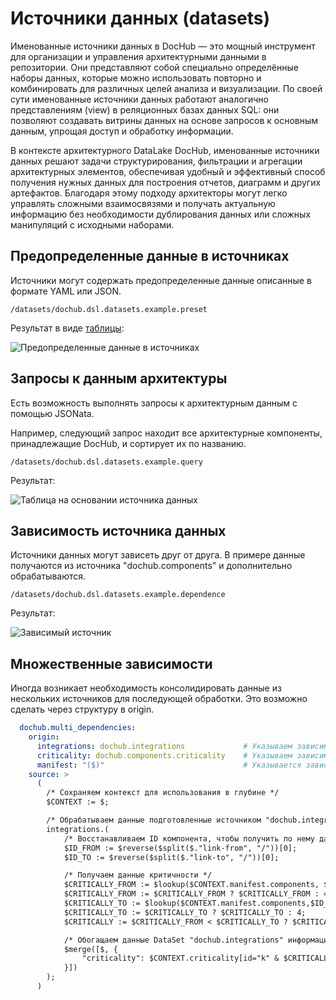 # Источники данных (datasets)

Именованные источники данных в DocHub — это мощный инструмент для организации и управления архитектурными 
данными в репозитории. Они представляют собой специально определённые наборы данных, которые можно использовать
повторно и комбинировать для различных целей анализа и визуализации. По своей сути именованные источники
данных работают аналогично представлениям (view) в реляционных базах данных SQL: они позволяют создавать
витрины данных на основе запросов к основным данным, упрощая доступ и обработку информации.

В контексте архитектурного DataLake DocHub, именованные источники данных решают задачи структурирования,
фильтрации и агрегации архитектурных элементов, обеспечивая удобный и эффективный способ получения нужных
данных для построения отчетов, диаграмм и других артефактов. Благодаря этому подходу архитекторы могут
легко управлять сложными взаимосвязями и получать актуальную информацию без необходимости дублирования
данных или сложных манипуляций с исходными наборами.

## Предопределенные данные в источниках

Источники могут содержать предопределенные данные описанные в формате YAML или JSON.

```code-frame
/datasets/dochub.dsl.datasets.example.preset
```

Результат в виде [таблицы](@document/dochub.presentations.tables):

![Предопределенные данные в источниках](@document/dochub.dsl.datasets.examples.preset)


## Запросы к данным архитектуры

Есть возможность выполнять запросы к архитектурным данным с помощью JSONata.

Например, следующий запрос находит все архитектурные компоненты, принадлежащие DocHub, и сортирует их по
названию.

```code-frame
/datasets/dochub.dsl.datasets.example.query
```

Результат:

![Таблица на основании источника данных](@document/dochub.dsl.datasets.examples.query)

## Зависимость источника данных

Источники данных могут зависеть друг от друга. В примере данные получаются из источника "dochub.components" 
и дополнительно обрабатываются.

```code-frame
/datasets/dochub.dsl.datasets.example.dependence
```

Результат:

![Зависимый источник](@document/dochub.dsl.datasets.examples.dependence)

## Множественные зависимости

Иногда возникает необходимость консолидировать данные из нескольких источников для последующей обработки.
Это возможно сделать через структуру в origin.

```yaml
  dochub.multi_dependencies:
    origin:
      integrations: dochub.integrations             # Указываем зависимость от источника "dochub.integrations"
      criticality: dochub.components.criticality    # Указываем зависимость от источника "dochub.components.criticality"
      manifest: "($)"                               # Указывается зависимость от результата запроса JSONata - "($)"
    source: >
      (
        /* Сохраняем контекст для использования в глубине */
        $CONTEXT := $;

        /* Обрабатываем данные подготовленные источником "dochub.integrations" */
        integrations.(
            /* Восстанавливаем ID компонента, чтобы получить по нему данные */
            $ID_FROM := $reverse($split($."link-from", "/"))[0];
            $ID_TO := $reverse($split($."link-to", "/"))[0];

            /* Получаем данные критичности */
            $CRITICALLY_FROM := $lookup($CONTEXT.manifest.components, $ID_FROM).criticality;
            $CRITICALLY_FROM := $CRITICALLY_FROM ? $CRITICALLY_FROM : 4;
            $CRITICALLY_TO := $lookup($CONTEXT.manifest.components,$ID_TO).criticality;
            $CRITICALLY_TO := $CRITICALLY_TO ? $CRITICALLY_TO : 4;
            $CRITICALLY := $CRITICALLY_FROM < $CRITICALLY_TO ? $CRITICALLY_FROM : $CRITICALLY_TO;

            /* Обогащаем данные DataSet "dochub.integrations" информацией о критичности связи */
            $merge([$, {
                "criticality": $CONTEXT.criticality[id="k" & $CRITICALLY].title
            }])
        );
      )
```


